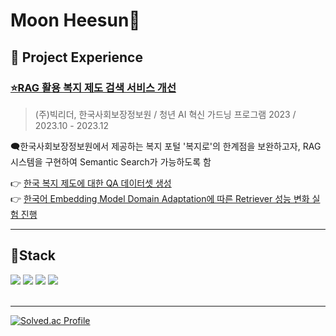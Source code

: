 # Moon Heesun🤩


## 📌 Project Experience
### [**⭐RAG 활용 복지 제도 검색 서비스 개선**](https://github.com/SSiS-TeamB/RAG)   

<blockquote>(주)빅리더, 한국사회보장정보원 / 청년 AI 혁신 가드닝 프로그램 2023 / 2023.10 - 2023.12</blockquote>
   
🗨️한국사회보장정보원에서 제공하는 복지 포털 '복지로'의 한계점을 보완하고자, RAG 시스템을 구현하여 Semantic Search가 가능하도록 함   
  
👉 [한국 복지 제도에 대한 QA 데이터셋 생성](https://huggingface.co/datasets/Ash-Hun/Welfare-QA)   
👉 [한국어 Embedding Model Domain Adaptation에 따른 Retriever 성능 변화 실험 진행](https://github.com/ssisOneTeam/Korean-Embedding-Model-Performance-Benchmark-for-Retriever)

***
## 🔨Stack
<div style="display:flex; flex-direction:row;">
  <div>
    <img src="https://img.shields.io/badge/Python-3776AB?style=for-the-badge&logo=Python&logoColor=white">
    <img src="https://img.shields.io/badge/LangChain-1C3C3C?style=for-the-badge&logo=LangChain&logoColor=white">
    <img src="https://img.shields.io/badge/FastAPI-009688?style=for-the-badge&logo=FastAPI&logoColor=white">
    <img src="https://img.shields.io/badge/GitHub-181717?style=for-the-badge&logo=GitHub&logoColor=white"><br>
<!--     <img src="https://img.shields.io/badge/PyTorch-EE4C2C?style=for-the-badge&logo=PyTorch&logoColor=white">
    <img src="https://img.shields.io/badge/TensorFlow-FF6F00?style=for-the-badge&logo=TensorFlow&logoColor=white"> -->
  </div>
</div><br>

***
[![Solved.ac Profile](http://mazassumnida.wtf/api/v2/generate_badge?boj=goddns0272)](https://solved.ac/goddns0272/)<br>
